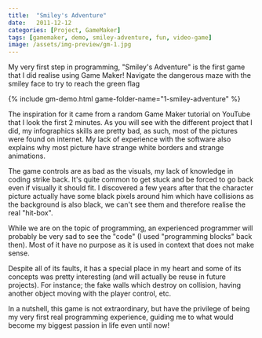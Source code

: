 ```yaml
---
title:  "Smiley's Adventure"
date:   2011-12-12
categories: [Project, GameMaker]
tags: [gamemaker, demo, smiley-adventure, fun, video-game]
image: /assets/img-preview/gm-1.jpg
---
```


My very first step in programming, "Smiley's Adventure" is the first game that I did realise using Game Maker!
Navigate the dangerous maze with the smiley face to try to reach the green flag

{% include gm-demo.html game-folder-name="1-smiley-adventure" %}

The inspiration for it came from a random Game Maker tutorial on YouTube that I look the first 2 minutes.
As you will see with the different project that I did, my infographics skills are pretty bad,
as such, most of the pictures were found on internet.
My lack of experience with the software also explains why most picture have strange white borders and strange animations.

The game controls are as bad as the visuals, my lack of knowledge in coding strike back.
It's quite common to get stuck and be forced to go back even if visually it should fit.
I discovered a few years after that the character picture actually have some black pixels around him which have collisions
as the background is also black, we can't see them and therefore realise the real "hit-box".

While we are on the topic of programming, an experienced programmer will probably be very sad to see the "code" 
(I used "programming blocks" back then).
Most of it have no purpose as it is used in context that does not make sense.

Despite all of its faults, it has a special place in my heart and some of its concepts was pretty interesting
(and will actually be reuse in future projects).
For instance; the fake walls which destroy on collision, having another object moving with the player control, etc.

In a nutshell, this game is not extraordinary, but have the privilege of being my very first real programming experience,
guiding me to what would become my biggest passion in life even until now!

